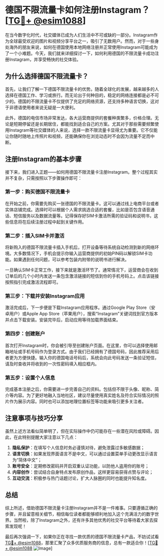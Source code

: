 # 德国不限流量卡如何注册Instagram？[[TG💪+ @esim1088](https://t.me/s/esim1088)]

在当今数字化时代，社交媒体已成为人们生活中不可或缺的一部分。Instagram作为全球最受欢迎的图片和视频分享平台之一，吸引了无数用户。然而，对于一些身处海外的朋友来说，如何在德国使用本地网络注册并正常使用Instagram可能成为了一个小难题。今天，我们就来详细探讨一下，如何利用德国的不限流量卡成功注册Instagram，并享受畅快的社交体验。

## 为什么选择德国不限流量卡？

首先，让我们了解一下德国不限流量卡的优势。随着全球化的发展，越来越多的人选择在德国工作、学习或旅行。而无论出于何种目的，稳定的网络连接都是必不可少的。德国的不限流量卡不仅提供了充足的网络资源，还支持多种语言切换，这对于非德语使用者来说无疑是一大便利。

此外，德国的电信市场非常发达，各大运营商提供的套餐种类繁多，价格合理。无论是短期停留还是长期居住，都能找到适合自己的方案。尤其对于那些需要频繁使用Instagram等社交媒体的人来说，选择一款不限流量卡显得尤为重要。它不仅能让你随时随地上传照片和视频，还能确保你在浏览动态时不会因为流量不足而中断。

## 注册Instagram的基本步骤

接下来，我们进入正题——如何用德国不限流量卡注册Instagram。整个过程其实并不复杂，只需按照以下步骤操作即可：

### 第一步：购买德国不限流量卡

在开始之前，你需要先购买一张德国的不限流量卡。这可以通过线上电商平台或者实体店铺完成。选择时可以根据个人需求挑选合适的套餐，比如是否包含语音通话、短信服务以及数据流量等。记得保存好SIM卡激活所需的验证码和说明书，这些信息将在后续注册过程中起到关键作用。

### 第二步：插入SIM卡并激活

将新购入的德国不限流量卡插入手机后，打开设备等待系统自动检测到新的网络环境。大多数情况下，手机会提示你输入运营商提供的初始PIN码以解锁SIM卡功能。如果遇到任何问题，可以参考包装内附带的说明书进行解决。

一旦确认SIM卡正常工作，接下来就是激活环节了。通常情况下，运营商会在收到订单后的几个小时内发送一条包含激活链接的短信到你的手机号码上。点击该链接按照指引完成激活流程即可。

### 第三步：下载并安装Instagram应用

激活完成后，下一步便是下载Instagram应用程序。通过Google Play Store（安卓用户）或Apple App Store（苹果用户），搜索“Instagram”关键词找到官方版本并点击下载安装。安装完毕后，启动应用等待加载界面结束。

### 第四步：创建账户

首次打开Instagram时，你会被引导至创建账户页面。在这里，你可以选择使用邮箱地址或手机号码作为登录方式。由于我们已经拥有了德国号码，因此推荐采用后者更为方便快捷。输入你的德国电话号码后，系统会向此号码发送一条验证短信，请及时查收并将收到的一次性密码填入相应框内。

### 第五步：设置个人信息

完成基本注册之后，你需要进一步完善自己的资料。包括但不限于头像、昵称、简介等内容。为了更好地融入当地社区，建议尽量使用真实姓名及符合实际情况的照片作为展示内容。同时也可以添加地理位置标签等功能来吸引更多关注者。

## 注意事项与技巧分享

虽然上述方法看似简单明了，但在实际操作中仍可能存在一些潜在风险或障碍。因此，在此特别提醒大家注意以下几点：

1. **隐私保护**：在填写个人信息时务必谨慎对待，避免泄露过多敏感数据；
2. **语言切换**：如果发现界面语言不是中文，可以通过设置菜单手动更改显示语言为“简体中文”；
3. **账号安全**：定期修改密码并开启双重认证功能，以防他人盗用你的账号；
4. **内容创作**：尝试结合自身特点发布原创作品，这样更容易获得点赞与评论；
5. **互动交流**：积极参与热门话题讨论，扩大人脉圈的同时也能提升知名度。

## 总结

综上所述，借助德国不限流量卡注册Instagram并不是一件难事。只要遵循正确的步骤，并且留意相关细节，相信每位读者都能够顺利地加入这个充满活力的数字世界。当然啦，除了Instagram之外，还有许多其他优秀的社交平台等待着大家去探索发现呢！

最后再次强调一下，如果你正在寻找一款优质的德国不限流量卡产品，不妨试试看[TG💪+ @esim1088](https://t.me/s/esim1088)，那里汇聚了众多优质服务商的信息，总有一款适合你！[[TG💪+ @esim1088](https://t.me/s/esim1088) ![Image](https://i.postimg.cc/4NQfJmqS/Snipaste-2025-05-13-00-14-12.png)]